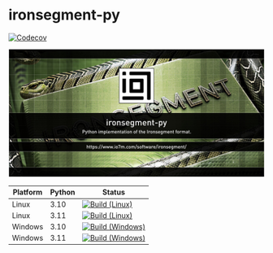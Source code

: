 ironsegment-py
===

[![Codecov](https://img.shields.io/codecov/c/github/io7m/ironsegment-py.svg?style=flat-square)](https://codecov.io/gh/io7m/ironsegment-py)

![com.io7m.ironsegment](./ironsegment-py.jpg?raw=true)

| Platform | Python | Status |
|----------|--------|--------|
| Linux    | 3.10   | [![Build (Linux)](https://img.shields.io/github/actions/workflow/status/io7m/ironsegment-py/main.linux.py310.yml)](https://github.com/io7m/ironsegment-py/actions?query=workflow%3Amain.linux.py310) |
| Linux    | 3.11   | [![Build (Linux)](https://img.shields.io/github/actions/workflow/status/io7m/ironsegment-py/main.linux.py311.yml)](https://github.com/io7m/ironsegment-py/actions?query=workflow%3Amain.linux.py311) |
| Windows  | 3.10   | [![Build (Windows)](https://img.shields.io/github/actions/workflow/status/io7m/ironsegment-py/main.windows.py310.yml)](https://github.com/io7m/ironsegment-py/actions?query=workflow%3Amain.windows.py310) |
| Windows  | 3.11   | [![Build (Windows)](https://img.shields.io/github/actions/workflow/status/io7m/ironsegment-py/main.windows.py311.yml)](https://github.com/io7m/ironsegment-py/actions?query=workflow%3Amain.windows.py311) |
